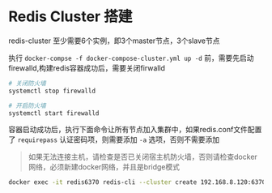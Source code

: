 # Redis Cluster 搭建

redis-cluster 至少需要6个实例，即3个master节点，3个slave节点

执行 `docker-compse -f docker-compose-cluster.yml up -d` 前，需要先启动firewalld,构建redis容器成功后，需要关闭firwalld

```bash
# 关闭防火墙
systemctl stop firewalld

# 开启防火墙
systemctl start firewalld
```

容器启动成功后，执行下面命令让所有节点加入集群中，如果redis.conf文件配置了 `requirepass` 认证密码项，则需要添加 `-a` 选项，否则不需要添加

> 如果无法连接主机，请检查是否已关闭宿主机防火墙，否则请检查docker网络，必须新建docker网络，并且是bridge模式

```bash
docker exec -it redis6370 redis-cli --cluster create 192.168.8.120:6370 192.168.8.120:6371 192.168.8.120:6372 192.168.8.120:6373 192.168.8.120:6374 192.168.8.120:6375 --cluster-replicas 1 -a 123456
```
